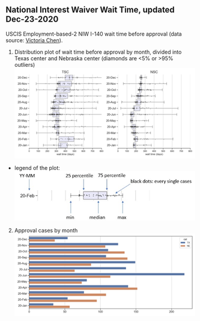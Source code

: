 ## National Interest Waiver Wait Time, updated Dec-23-2020 
USCIS Employment-based-2 NIW I-140 wait time before approval (data source: [Victoria Chen](https://www.wegreened.com/eb1_niw_approvals)). 
 
1. Distribution plot of wait time before approval by month, divided into Texas center and Nebraska center (diamonds are <5% or >95% outliers) 
![Figure_1](https://raw.githubusercontent.com/happy-fish-01/National_interest_waiver_waittime/main/fig1.png) 
 
* legend of the plot: 
![Figure_3](https://raw.githubusercontent.com/happy-fish-01/National_interest_waiver_waittime/main/fig3.jpg) 
2. Approval cases by month 
![Figure_2](https://raw.githubusercontent.com/happy-fish-01/National_interest_waiver_waittime/main/fig2.png)